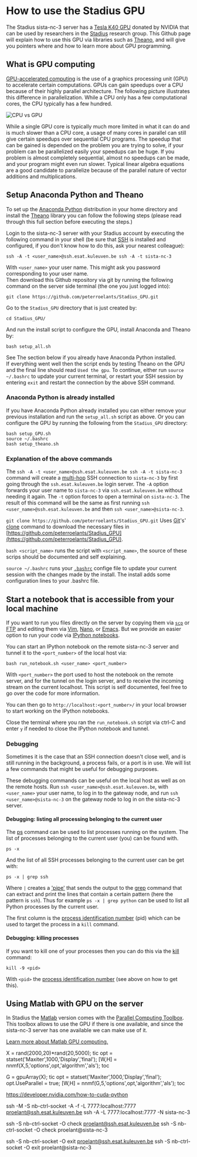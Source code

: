 # How to use the Stadius GPU

The Stadius sista-nc-3 server has a [Tesla K40 GPU](http://www.nvidia.com/content/PDF/kepler/Tesla-K40-PCIe-Passive-Board-Spec-BD-06902-001_v05.pdf) donated by NVIDIA that can be used by researchers in the [Stadius](http://www.esat.kuleuven.be/stadius/) research group. This Github page will explain how to use this GPU via libraries such as [Theano](http://deeplearning.net/software/theano/), and will give you pointers where and how to learn more about GPU programming.

## What is GPU computing

[GPU-accelerated computing](http://www.nvidia.com/object/what-is-gpu-computing.html) is the use of a graphics processing unit (GPU) to accelerate certain computations. GPUs can gain speedups over a CPU because of their highly parallel architecture. The following picture illustrates this difference in parallelization. While a CPU only has a few computational cores, the CPU typically has a few hundred. 

![CPU vs GPU](http://news.cnet.com/i/bto/20090401/nvidia-gpgpu-small.jpg)

While a single GPU core is typically much more limited in what it can do and is much slower than a CPU core, a usage of many cores in parallel can still give certain speedups over sequential CPU programs. The speedup that can be gained is depended on the problem you are trying to solve, if your problem can be parallelized easily your speedups can be huge. If you problem is almost completely sequential, almost no speedups can be made, and your program might even run slower. Typical linear algebra equations are a good candidate to parallelize because of the parallel nature of vector additions and multiplications.


## Setup Anaconda Python and Theano

To set up the [Anaconda Python](https://store.continuum.io/cshop/anaconda/) distribution in your home directory and install the [Theano](http://deeplearning.net/software/theano/) library you can follow the following steps (please read through this full section before executing the steps.)

Login to the sista-nc-3 server with your Stadius account by executing the following command in your shell (be sure that [SSH](http://unixhelp.ed.ac.uk/CGI/man-cgi?ssh+1) is installed and configured, if you don't know how to do this, ask your nearest colleague):

    ssh -A -t <user_name>@ssh.esat.kuleuven.be ssh -A -t sista-nc-3

With `<user_name>` your user name. This might ask you password corresponding to your user name.  
Then download this Github repository via git by running the following command on the server side terminal (the one you just logged into):

    git clone https://github.com/peterroelants/Stadius_GPU.git

Go to the `Stadius_GPU` directory that is just created by:

    cd Stadius_GPU/

And run the install script to configure the GPU, install Anaconda and Theano by:

    bash setup_all.sh

See The section below if you already have Anaconda Python installed.  
If everything went well then the script ends by testing Theano on the GPU and the final line should read `Used the gpu`. To continue, either run `source ~/.bashrc` to update your current terminal, or restart your SSH session by entering `exit` and restart the connection by the above SSH command.


### Anaconda Python is already installed
If you have Anaconda Python already installed you can either remove your previous installation and run the `setup_all.sh` script as above. Or you can configure the GPU by running the following from the `Stadius_GPU` directory:

    bash setup_GPU.sh
    source ~/.bashrc
    bash setup_theano.sh

### Explanation of the above commands

The `ssh -A -t <user_name>@ssh.esat.kuleuven.be ssh -A -t sista-nc-3` command  will create a [multi-hop](http://sshmenu.sourceforge.net/articles/transparent-mulithop.html) SSH connection to `sista-nc-3` by first going through the `ssh.esat.kuleuven.be` login server. The `-A` option forwards your user name to `sista-nc-3` via `ssh.esat.kuleuven.be` without needing it again. The `-t` option forces to open a terminal on `sista-nc-3`. The result of this command will be the same as first running `ssh <user_name>@ssh.esat.kuleuven.be` and then `ssh <user_name>@sista-nc-3`.

`git clone https://github.com/peterroelants/Stadius_GPU.git` Uses [Git](https://git-scm.com/)'s' [clone](http://git-scm.com/docs/git-clone) command to download the necessary files in [https://github.com/peterroelants/Stadius_GPU](https://github.com/peterroelants/Stadius_GPU).

`bash <script_name>` runs the script with `<script_name>`, the source of these scrips should be documented and self explaining.

`source ~/.bashrc` runs your [`.bashrc`](http://www.gnu.org/software/bash/manual/html_node/Bash-Startup-Files.html) confige file to update your current session with the changes made by the install. The install adds some configuration lines to your .bashrc file.


## Start a notebook that is accessible from your local machine

If you want to run you files directly on the server by copying them via [`scp`](http://www.hypexr.org/linux_scp_help.php) or [FTP](https://en.wikipedia.org/wiki/File_Transfer_Protocol) and editing them via [Vim](https://en.wikipedia.org/wiki/Vim_(text_editor)), [Nano](https://en.wikipedia.org/wiki/GNU_nano), or [Emacs](http://www.gnu.org/software/emacs/). But we provide an easier option to run your code via [IPython notebooks](http://ipython.org/notebook.html). 

You can start an IPython notebook on the remote sista-nc-3 server and tunnel it to the `<port_number>` of the local host via:

    bash run_notebook.sh <user_name> <port_number> 

With `<port_number>` the port used to host the notebook on the remote server, and for the tunnel on the login server, and to receive the incoming stream on the current localhost. This script is self documented, feel free to go over the code for more information.

You can then go to `http://localhost:<port_number>/` in your local browser to start working on the IPython notebooks.

Close the terminal where you ran the `run_notebook.sh` script via ctrl-C and enter `y` if needed to close the IPython notebook and tunnel.


### Debugging

Sometimes it is the case that an SSH connection doesn't close well, and is still running in the background, a process fails, or a port is in use. We will list a few commands that might be useful for debugging purposes.

These debugging commands can be useful on the local host as well as on the remote hosts. Run `ssh <user_name>@ssh.esat.kuleuven.be`, with `<user_name>` your user name, to log in to the gateway node, and run `ssh <user_name>@sista-nc-3` on the gateway node to log in on the sista-nc-3 server.

#### Debugging: listing all processing belonging to the current user

The [ps](http://www.westwind.com/reference/os-x/commandline/admin.html) command can be used to list processes running on the system. The list of processes belonging to the current user (you) can be found with.

    ps -x

And the list of all SSH processes belonging to the current user can be get with:

    ps -x | grep ssh

Where `|` creates a ['pipe'](http://www.linfo.org/pipes.html) that sends the output to the [grep](http://unixhelp.ed.ac.uk/CGI/man-cgi?grep) command that can extract and print the lines that contain a certain pattern (here the pattern is `ssh`). Thus for example `ps -x | grep python` can be used to list all Python processes by the current user.

The first column is the [process identification number](http://www.linfo.org/pid.html) (pid) which can be used to target the process in a `kill` command.

#### Debugging: killing processes

If you want to kill one of your processes then you can do this via the [kill](http://linux.die.net/man/1/kill) command:

    kill -9 <pid>

With `<pid>` the [process identification number](https://www.digitalocean.com/community/tutorials/how-to-use-ps-kill-and-nice-to-manage-processes-in-linux) (see above on how to get this).



## Using Matlab with GPU on the server

In Stadius the [Matlab](http://nl.mathworks.com/products/matlab/) version comes with the [Parallel Computing Toolbox](http://nl.mathworks.com/products/parallel-computing/). This toolbox allows to use the GPU if there is one available, and since the sista-nc-3 server has one available we can make use of it.

[Learn more about Matlab GPU computing.](http://nl.mathworks.com/discovery/matlab-gpu.html)


X = rand(2000,20)*rand(20,5000);
tic
opt = statset('Maxiter',1000,'Display','final');
[W,H] = nnmf(X,5,'options',opt,'algorithm','als');
toc


G = gpuArray(X);
tic
opt = statset('Maxiter',1000,'Display','final');
opt.UseParallel = true;
[W,H] = nnmf(G,5,'options',opt,'algorithm','als');
toc



https://developer.nvidia.com/how-to-cuda-python





ssh -M -S nb-ctrl-socket -A -f -L 7777:localhost:7777 proelant@ssh.esat.kuleuven.be ssh -A -L 7777:localhost:7777 -N sista-nc-3

ssh -S nb-ctrl-socket -O check proelant@ssh.esat.kuleuven.be
ssh -S nb-ctrl-socket -O check proelant@sista-nc-3

ssh -S nb-ctrl-socket -O exit proelant@ssh.esat.kuleuven.be
ssh -S nb-ctrl-socket -O exit proelant@sista-nc-3

